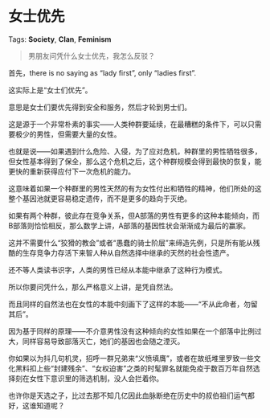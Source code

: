 # 女士优先

Tags: **Society**, **Clan**, **Feminism**

> 男朋友问凭什么女士优先，我怎么反驳？



首先，there is no saying as “lady first”, only “ladies first”.

这实际上是“女士们优先”。

意思是女士们要优先得到安全和服务，然后才轮到男士们。

这是源于一个非常朴素的事实——人类种群要延续，在最糟糕的条件下，可以只需要极少的男性，但需要大量的女性。

也就是说——如果遇到什么危险、入侵，为了应对危机，种群里的男性牺牲很多，但女性基本得到了保全，那么这个危机之后，这个种群规模会得到最快的恢复，能更快的重新获得应付下一次危机的能力。

这意味着如果一个种群里的男性天然的有为女性付出和牺牲的精神，他们所处的这整个基因池就更容易稳定遗传，而不是更多的趋向于灭绝。

如果有两个种群，彼此存在竞争关系，但A部落的男性有更多的这种本能倾向，而B部落则恰恰相反，那么数学上讲，A部落的基因性状会渐渐成为最后的赢家。

这并不需要什么“狡猾的教会”或者“愚蠢的骑士阶层”来缔造先例，只是所有能从残酷的生存竞争力存活下来智人种从自然选择中继承的天然的社会性遗产。

还不等人类读书识字，人类的男性已经从本能中继承了这种行为模式。

所以你要问凭什么，那么严格意义上讲，是凭自然法。

而且同样的自然法也在女性的本能中刻画下了这样的本能——“不从此命者，勿留其后”。

因为基于同样的原理——不介意男性没有这种倾向的女性如果在一个部落中比例过大，同样容易导致部落灭亡，她们的基因也会随之湮灭。

你如果以为抖几句机灵，招呼一群兄弟来“义愤填膺”，或者在故纸堆里罗致一些文化黑料扣上些“封建残余”、“女权迫害”之类的时髦罪名就能免疫于数百万年自然选择刻在女性下意识里的筛选机制，没人会拦着你。

也许你是天选之子，比过去那不知几亿因此血脉断绝在历史中的叔伯祖们运气都好，这谁知道呢？



